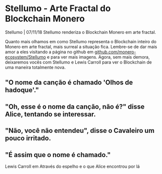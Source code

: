 # Stellumo - Arte Fractal do Blockchain Monero

Stellumo | 07/11/18 Stellumo renderiza o Blockchain Monero em arte fractal.

Quanto mais olhamos em como Stellumo representa o Blockchain inteiro do Monero em arte fractal, mais surreal a situação fica. Lembre-se de dar mais amor a eles visitando a página no github em [github.com/monero-ecosystem/Stellumo](https://github.com/monero-ecosystem/Stellumo) e para ver mais imagens. Agora, sem mais demora, deixaremos vocês com Stellumo e Lewis Carroll para ver o Blockchain de uma maneira totalmente nova.

## "O nome da canção é chamado 'Olhos de hadoque'."

## "Oh, esse é o nome da canção, não é?" disse Alice, tentando se interessar.

## "Não, você não entendeu", disse o Cavaleiro um pouco irritado.

## "É assim que o nome é chamado."

Lewis Carroll em Através do espelho e o que Alice encontrou por lá

